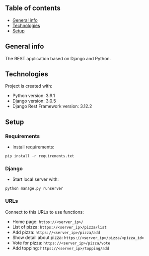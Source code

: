 ## Table of contents
* [General info](#general-info)
* [Technologies](#technologies)
* [Setup](#setup)

## General info
The REST application based on Django and Python.

## Technologies
Project is created with:
* Python version: 3.9.1
* Django version: 3.0.5
* Django Rest Framework version: 3.12.2

## Setup
### Requirements
- Install requirements:
```
pip install -r requirements.txt
```

### Django
- Start local server with:
```
python manage.py runserver
```


### URLs
Connect to this URLs to use functions:
* Home page: `https://<server_ip>/`
* List of pizza: `https://<server_ip>/pizza/list`
* Add pizza: `https://<server_ip>/pizza/add`
* Show detail about pizza: `https://<server_ip>/pizza/<pizza_id>`
* Vote for pizza: `https://<server_ip>/pizza/vote`
* Add topping: `https://<server_ip>/topping/add`
